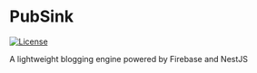 # PubSink

[![License](https://img.shields.io/badge/License-BSD_3--Clause-blue.svg)](https://opensource.org/licenses/BSD-3-Clause)

A lightweight blogging engine powered by Firebase and NestJS
